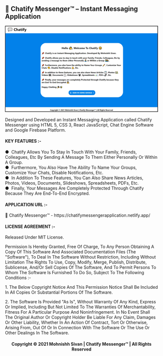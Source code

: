 <h2>💬 Chatify Messenger™ – Instant Messaging Application</h2>

<p align="center">
<img src="ApplicationPreview.png">
</p> 

Designed and Developed an Instant Messaging Application called Chatify Messenger using HTML 5, CSS 3, React JavaScript, Chat Engine Software and Google Firebase Platform.

<h4>KEY FEATURES :-</h4>
 ● &nbsp;Chatify Allows You To Stay In Touch With Your Family, Friends, Colleagues, Etc By Sending A Message To Them Either Personally Or Within A Group.<br />
 ● &nbsp;Furthermore, You Also Have The Ability To Name Your Groups, Customize Your Chats, Disable Notifications, Etc.<br />
 ● &nbsp;In Addition To These Features, You Can Also Share News Articles, Photos, Videos, Documents, Slideshows, Spreadsheets, PDFs, Etc.<br />
 ● &nbsp;Finally, Your Messages Are Completely Protected Through Chatify Because They Are End-To-End Encrypted.<br />

<h4>APPLICATION URL :-</h4>
💬 Chatify Messenger™ - https://chatifymessengerapplication.netlify.app/

<h4>LICENSE AGREEMENT :-</h4>
Released Under MIT License.<br />
<p></p>
Permission Is Hereby Granted, Free Of Charge, To Any Person Obtaining A Copy Of This Software And Associated Documentation Files (The "Software"), To Deal In The Software Without Restriction, Including Without Limitation The Rights To Use, Copy, Modify, Merge, Publish, Distribute, Sublicense, And/Or Sell Copies Of The Software, And To Permit Persons To Whom The Software Is Furnished To Do So, Subject To The Following Conditions :-<br />
<p></p>
1.&nbsp;The Below Copyright Notice And This Permission Notice Shall Be Included In All Copies Or Substantial Portions Of The Software.
<p></p>
2.&nbsp;The Software Is Provided "As Is", Without Warranty Of Any Kind, Express Or Implied, Including But Not Limited To The Warranties Of Merchantability, Fitness For A Particular Purpose And Noninfringement. In No Event Shall The Original Author Or Copyright Holder Be Liable For Any Claim, Damages Or Other Liability, Whether In An Action Of Contract, Tort Or Otherwise, Arising From, Out Of Or In Connection With The Software Or The Use Or Other Dealings In The Software.<br />
<p></p>
<h4 align="center">Copyright © 2021 Mohnishh Sivan | Chatify Messenger™ | All Rights Reserved</h4>
